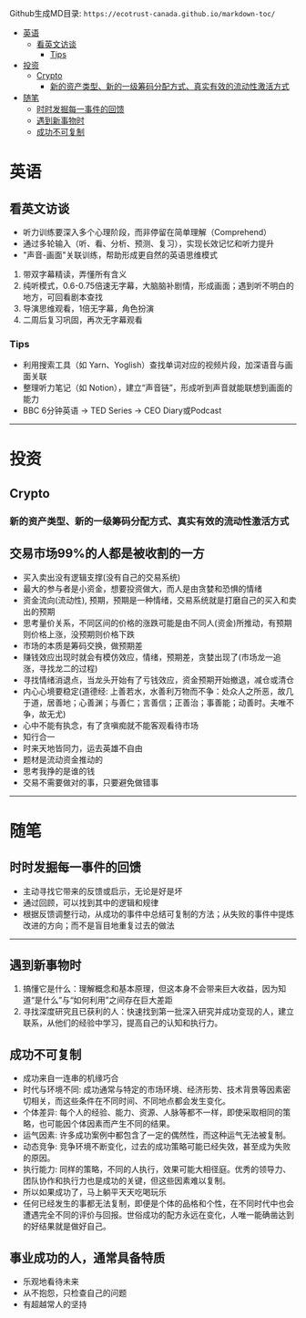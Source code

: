 Github生成MD目录: `https://ecotrust-canada.github.io/markdown-toc/`
- [英语](#英语)
  - [看英文访谈](#看英文访谈)
    - [Tips](#tips)
- [投资](#投资)
  - [Crypto](#crypto)
    - [新的资产类型、新的一级筹码分配方式、真实有效的流动性激活方式](#新的资产类型新的一级筹码分配方式真实有效的流动性激活方式)
- [随笔](#随笔)
  - [时时发掘每一事件的回馈](#时时发掘每一事件的回馈)
  - [遇到新事物时](#遇到新事物时)
  - [成功不可复制](#成功不可复制)
# 英语
## 看英文访谈
- 听力训练要深入多个心理阶段，而非停留在简单理解（Comprehend）
- 通过多轮输入（听、看、分析、预测、复习），实现长效记忆和听力提升
- "声音-画面"关联训练，帮助形成更自然的英语思维模式
1. 带双字幕精读，弄懂所有含义
2. 纯听模式，0.6-0.75倍速无字幕，大脑脑补剧情，形成画面；遇到听不明白的地方，可回看剧本查找
3. 导演思维观看，1倍无字幕，角色扮演
4. 二周后复习巩固，再次无字幕观看
### Tips
- 利用搜索工具（如 Yarn、Yoglish）查找单词对应的视频片段，加深语音与画面关联
- 整理听力笔记（如 Notion），建立“声音链”，形成听到声音就能联想到画面的能力
- BBC 6分钟英语 -> TED Series -> CEO Diary或Podcast
---
# 投资
## Crypto
### 新的资产类型、新的一级筹码分配方式、真实有效的流动性激活方式

## 交易市场99%的人都是被收割的一方
- 买入卖出没有逻辑支撑(没有自己的交易系统)
- 最大的参与者是小资金，想要投资做大，而人是由贪婪和恐惧的情绪
- 资金流向(流动性), 预期，预期是一种情绪，交易系统就是打磨自己的买入和卖出的预期
- 思考量价关系，不同区间的价格的涨跌可能是由不同人(资金)所推动，有预期则价格上涨，没预期则价格下跌
- 市场的本质是筹码交换，做预期差
- 赚钱效应出现时就会有模仿效应，情绪，预期差，贪婪出现了(市场龙一追涨，寻找龙二的过程)
- 寻找情绪消退点，当龙头开始有了亏钱效应，资金预期开始撤退，减仓或清仓
- 内心心境要稳定(道德经: 上善若水，水善利万物而不争：处众人之所恶，故几于道，居善地；心善渊；与善仁；言善信；正善治；事善能；动善时。夫唯不争，故无尤)
- 心中不能有执念，有了贪嗔痴就不能客观看待市场
- 知行合一
- 时来天地皆同力，运去英雄不自由
- 题材是流动资金推动的
- 思考我挣的是谁的钱
- 交易不需要做对的事，只要避免做错事
---
# 随笔
## 时时发掘每一事件的回馈
- 主动寻找它带来的反馈或启示，无论是好是坏
- 通过回顾，可以找到其中的逻辑和规律
- 根据反馈调整行动，从成功的事件中总结可复制的方法；从失败的事件中提炼改进的方向；而不是盲目地重复过去的做法
---
## 遇到新事物时
1. 搞懂它是什么：理解概念和基本原理，但这本身不会带来巨大收益，因为知道“是什么”与“如何利用”之间存在巨大差距
2. 寻找深度研究且已获利的人：快速找到第一批深入研究并成功变现的人，建立联系，从他们的经验中学习，提高自己的认知和执行力。
## 成功不可复制
- 成功来自一连串的机缘巧合
- 时代与环境不同: 成功通常与特定的市场环境、经济形势、技术背景等因素密切相关，而这些条件在不同时间、不同地点都会发生变化。
- 个体差异: 每个人的经验、能力、资源、人脉等都不一样，即使采取相同的策略，也可能因个体因素而产生不同的结果。
- 运气因素: 许多成功案例中都包含了一定的偶然性，而这种运气无法被复制。
- 动态竞争: 竞争环境不断变化，过去的成功策略可能已经失效，甚至成为失败的原因。
- 执行能力: 同样的策略，不同的人执行，效果可能大相径庭。优秀的领导力、团队协作和执行力也是成功的关键，但这些因素难以复制。
- 所以如果成功了，马上躺平天天吃喝玩乐
- 任何已经发生的事都无法复制，即便是个体的品格和个性，在不同时代中也会遭遇完全不同的评价与回报。世俗成功的配方永远在变化，人唯一能确凿达到的好结果就是做好自己。

## 事业成功的人，通常具备特质
- 乐观地看待未来
- 从不抱怨，只检查自己的问题
- 有超越常人的坚持




